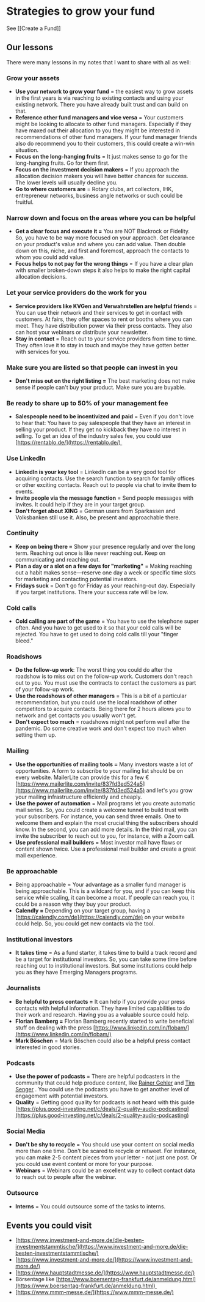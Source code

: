 # Strategies to grow your fund

See [[Create a Fund]]

## Our lessons

There were many lessons in my notes that I want to share with all as well:

### **Grow your assets**

-   **Use your network to grow your fund** = the easiest way to grow assets in the first years is via reaching to existing contacts and using your existing network. There you have already built trust and can build on that.
-   **Reference other fund managers and vice versa** = Your customers might be looking to allocate to other fund managers. Especially if they have maxed out their allocation to you they might be interested in recommendations of other fund managers. If your fund manager friends also do recommend you to their customers, this could create a win-win situation.
-   **Focus on the long-hanging fruits** = It just makes sense to go for the long-hanging fruits. Go for them first. 
-   **Focus on the investment decision makers** = If you approach the allocation decision makers you will have better chances for success. The lower levels will usually decline you.
-   **Go to where customers are** = Rotary clubs, art collectors, IHK, entrepreneur networks, business angle networks or such could be fruitful. 

### **Narrow down and focus on the areas where you can be helpful**

-   **Get a clear focus and execute it =** You are NOT Blackrock or Fidelity. So, you have to be way more focused on your approach. Get clearance on your product's value and where you can add value. Then double down on this, niche, and first and foremost, approach the contacts to whom you could add value. 
-   **Focus helps to not pay for the wrong things** = If you have a clear plan with smaller broken-down steps it also helps to make the right capital allocation decisions. 

### **Let your service providers do the work for you**

-   **Service providers like KVGen and Verwahrstellen are helpful friend**s = You can use their network and their services to get in contact with customers. At fairs, they offer spaces to rent or booths where you can meet. They have distribution power via their press contacts. They also can host your webinars or distribute your newsletter. 
-   **Stay in contact** = Reach out to your service providers from time to time. They often love it to stay in touch and maybe they have gotten better with services for you. 

### **Make sure you are listed so that people can invest in you**

-   **Don't miss out on the right listing =** The best marketing does not make sense if people can't buy your product. Make sure you are buyable. 

### **Be ready to share up to 50% of your management fee**

-   **Salespeople need to be incentivized and paid** = Even if you don't love to hear that: You have to pay salespeople that they have an interest in selling your product. If they get no kickback they have no interest in selling. To get an idea of the industry sales fee, you could use [https://rentablo.de/](https://rentablo.de/) 

### **Use LinkedIn**

-   **LinkedIn is your key tool** = LinkedIn can be a very good tool for acquiring contacts. Use the search function to search for family offices or other exciting contacts. Reach out to people via chat to invite them to events. 
-   **Invite people via the message function** = Send people messages with invites. It could help if they are in your target group. 
-   **Don't forget about XING** = German users from Sparkassen and Volksbanken still use it. Also, be present and approachable there. 

### **Continuity**

-   **Keep on being there =** Show your presence regularly and over the long term. Reaching out once is like never reaching out. Keep on communicating and reaching out.
-   **Plan a day or a slot on a few days for "marketing"** = Making reaching out a habit makes sense—reserve one day a week or specific time slots for marketing and contacting potential investors. 
-   **Fridays suck** = Don't go for Friday as your reaching-out day. Especially if you target institutions. There your success rate will be low. 

### **Cold calls**

-   **Cold calling are part of the game** = You have to use the telephone super often. And you have to get used to it so that your cold calls will be rejected. You have to get used to doing cold calls till your "finger bleed." 

### **Roadshows**

-   **Do the follow-up work**: The worst thing you could do after the roadshow is to miss out on the follow-up work. Customers don't reach out to you. You must use the contracts to contact the customers as part of your follow-up work. 
-   **Use the roadshows of other managers** = This is a bit of a particular recommendation, but you could use the local roadshow of other competitors to acquire contacts. Being there for 2 hours allows you to network and get contacts you usually won't get.
-   **Don't expect too much** = roadshows might not perform well after the pandemic. Do some creative work and don't expect too much when setting them up.

### **Mailing**

-   **Use the opportunities of mailing tools =** Many investors waste a lot of opportunities. A form to subscribe to your mailing list should be on every website. MailerLite can provide this for a few € [https://www.mailerlite.com/invite/837fd3ed524a5](https://www.mailerlite.com/invite/837fd3ed524a5) and let's you grow your mailing infrastructure efficiently and cheaply.
-   **Use the power of automation** = Mail programs let you create automatic mail series. So, you could create a welcome tunnel to build trust with your subscribers. For instance, you can send three emails. One to welcome them and explain the most crucial thing the subscribers should know. In the second, you can add more details. In the third mail, you can invite the subscriber to reach out to you, for instance, with a Zoom call. 
-   **Use professional mail builders** = Most investor mail have flaws or content shown twice. Use a professional mail builder and create a great mail experience. 

### **Be approachable**

-   Being approachable = Your advantage as a smaller fund manager is being approachable. This is a wildcard for you, and if you can keep this service while scaling, it can become a moat. If people can reach you, it could be a reason why they buy your product. 
-   **Calendly =** Depending on your target group, having a [https://calendly.com/de](https://calendly.com/de) on your website could help. So, you could get new contacts via the tool. 

### **Institutional investors**

-   **It takes time** = As a fund starter, it takes time to build a track record and be a target for institutional investors. So, you can take some time before reaching out to institutional investors. But some institutions could help you as they have Emerging Managers programs. 

### **Journalists**

-   **Be helpful to press contacts =** It can help if you provide your press contacts with helpful information. They have limited capabilities to do their work and research. Having you as a valuable source could help. 
-   **Florian Bamberg =** Florian Bamberg recently started to write beneficial stuff on dealing with the press [https://www.linkedin.com/in/flobam/](https://www.linkedin.com/in/flobam/)
-   **Mark Böschen** = Mark Böschen could also be a helpful press contact interested in good stories. 

### **Podcasts**

-   **Use the power of podcasts** = There are helpful podcasters in the community that could help produce content, like  [Rainer Gehler](https://plus.good-investing.net/u/18585c75?show_back_link=true)  and  [Tim Senger](https://plus.good-investing.net/u/1eb96335?show_back_link=true) . You could use the podcasts you have to get another level of engagement with potential investors. 
-   **Quality** = Getting good quality for podcasts is not heard with this guide [https://plus.good-investing.net/c/deals/2-quality-audio-podcasting](https://plus.good-investing.net/c/deals/2-quality-audio-podcasting)

### **Social Media**

-   **Don't be shy to recycle** = You should use your content on social media more than one time. Don't be scared to recycle or retweet. For instance, you can make 2-5 content pieces from your letter - not just one post. Or you could use event content or more for your purpose. 
-   **Webinars** = Webinars could be an excellent way to collect contact data to reach out to people after the webinar. 

### **Outsource**

-   **Interns** = You could outsource some of the tasks to interns. 

## **Events you could visit**

-   [https://www.investment-and-more.de/die-besten-investmentstammtische/](https://www.investment-and-more.de/die-besten-investmentstammtische/)
-   [https://www.investment-and-more.de/](https://www.investment-and-more.de/)
-   [https://www.hauptstadtmesse.de/](https://www.hauptstadtmesse.de/)
-   Börsentage like [https://www.boersentag-frankfurt.de/anmeldung.html](https://www.boersentag-frankfurt.de/anmeldung.html) 
-   [https://www.mmm-messe.de/](https://www.mmm-messe.de/)